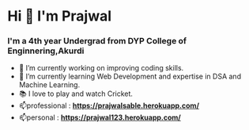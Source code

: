 # Hi 👋 I'm Prajwal

### I'm a 4th year Undergrad from DYP College of Enginnering,Akurdi

- 🔭 I’m currently working on improving coding skills.
- 🌱 I’m currently learning Web Development and expertise in DSA and Machine Learning.
- 📚 I love to play and watch Cricket.
- 📫professional : **https://prajwalsable.herokuapp.com/**
- 📫personal : **https://prajwal123.herokuapp.com/**

